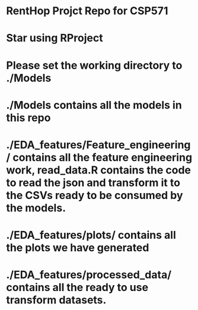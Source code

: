 # RentHop Projct Repo for CSP571
# Star using RProject

# Please set the working directory to ./Models
# ./Models contains all the models in this repo
# ./EDA_features/Feature_engineering/  contains all the feature engineering work, read_data.R contains the code to read the json and transform it to the CSVs ready to be consumed by the models.
# ./EDA_features/plots/ contains all the plots we have generated
# ./EDA_features/processed_data/ contains all the ready to use transform datasets.
